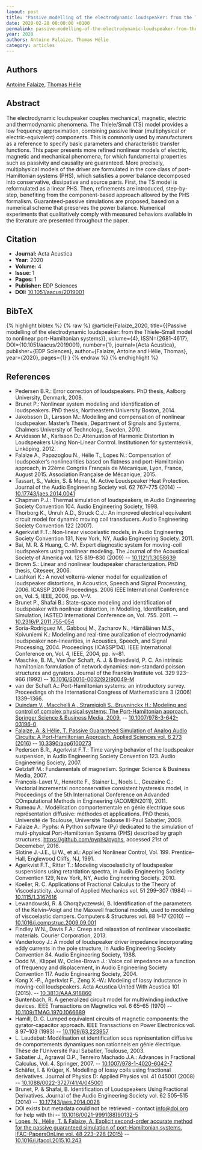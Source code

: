 ```yaml
---
layout: post
title: "Passive modelling of the electrodynamic loudspeaker: from the Thiele–Small model to nonlinear port-Hamiltonian systems"
date: 2020-02-28 00:00:00 +0100
permalink: passive-modelling-of-the-electrodynamic-loudspeaker-from-the-thiele-small-model-to-nonlinear-port-hamiltonian-systems
year: 2020
authors: Antoine Falaize, Thomas Hélie
category: articles
---
```

 
## Authors
[Antoine Falaize](authors/antoine_falaize), [Thomas Hélie](authors/thomas_helie)
 
## Abstract
The electrodynamic loudspeaker couples mechanical, magnetic, electric and thermodynamic phenomena. The Thiele/Small (TS) model provides a low frequency approximation, combining passive linear (multiphysical or electric-equivalent) components. This is commonly used by manufacturers as a reference to specify basic parameters and characteristic transfer functions. This paper presents more refined nonlinear models of electric, magnetic and mechanical phenomena, for which fundamental properties such as passivity and causality are guaranteed. More precisely, multiphysical models of the driver are formulated in the core class of port-Hamiltonian systems (PHS), which satisfies a power balance decomposed into conservative, dissipative and source parts. First, the TS model is reformulated as a linear PHS. Then, refinements are introduced, step-by-step, benefiting from the component-based approach allowed by the PHS formalism. Guaranteed-passive simulations are proposed, based on a numerical scheme that preserves the power balance. Numerical experiments that qualitatively comply with measured behaviors available in the literature are presented throughout the paper.
 
## Citation
- **Journal:** Acta Acustica
- **Year:** 2020
- **Volume:** 4
- **Issue:** 1
- **Pages:** 1
- **Publisher:** EDP Sciences
- **DOI:** [10.1051/aacus/2019001](https://doi.org/10.1051/aacus/2019001)
 
## BibTeX
{% highlight bibtex %}
{% raw %}
@article{Falaize_2020,
  title={{Passive modelling of the electrodynamic loudspeaker: from the Thiele–Small model to nonlinear port-Hamiltonian systems}},
  volume={4},
  ISSN={2681-4617},
  DOI={10.1051/aacus/2019001},
  number={1},
  journal={Acta Acustica},
  publisher={EDP Sciences},
  author={Falaize, Antoine and Hélie, Thomas},
  year={2020},
  pages={1}
}
{% endraw %}
{% endhighlight %}
 
## References
- Pedersen B.R.: Error correction of loudspeakers. PhD thesis, Aalborg University, Denmark, 2008.
- Brunet P.: Nonlinear system modeling and identification of loudspeakers. PhD thesis, Northeastern University Boston, 2014.
- Jakobsson D., Larsson M.: Modelling and compensation of nonlinear loudspeaker. Master’s Thesis, Department of Signals and Systems, Chalmers University of Technology, Sweden, 2010.
- Arvidsson M., Karlsson D.: Attenuation of Harmonic Distortion in Loudspeakers Using Non-Linear Control. Institutionen för systemteknik, Linköping, 2012.
- Falaize A., Papazoglou N., Hélie T., Lopes N.: Compensation of loudspeaker’s nonlinearities based on flatness and port-Hamiltonian approach, in 22ème Congrès Français de Mécanique, Lyon, France, August 2015. Association Française de Mécanique, 2015.
- Tassart, S., Valcin, S. & Menu, M. Active Loudspeaker Heat Protection. Journal of the Audio Engineering Society vol. 62 767–775 (2014) -- [10.17743/jaes.2014.0041](https://doi.org/10.17743/jaes.2014.0041)
- Chapman P.J.: Thermal simulation of loudspeakers, in Audio Engineering Society Convention 104. Audio Engineering Society, 1998.
- Thorborg K., Unruh A.D., Struck C.J.: An improved electrical equivalent circuit model for dynamic moving coil transducers. Audio Engineering Society Convention 122 (2007).
- Agerkvist F.T.: Non-linear viscoelastic models, in Audio Engineering Society Convention 131, New York, NY, Audio Engineering Society. 2011.
- Bai, M. R. & Huang, C.-M. Expert diagnostic system for moving-coil loudspeakers using nonlinear modeling. The Journal of the Acoustical Society of America vol. 125 819–830 (2009) -- [10.1121/1.3058639](https://doi.org/10.1121/1.3058639)
- Brown S.: Linear and nonlinear loudspeaker characterization. PhD thesis, Citeseer, 2006.
- Lashkari K.: A novel volterra-wiener model for equalization of loudspeaker distortions, in Acoustics, Speech and Signal Processing, 2006. ICASSP 2006 Proceedings. 2006 IEEE International Conference on, Vol. 5, IEEE, 2006, pp. V–V.
- Brunet P., Shafai B.: State-space modeling and identification of loudspeaker with nonlinear distortion, in Modelling, Identification, and Simulation, IASTED International Conference on, Vol. 755. 2011. -- [10.2316/P.2011.755-054](https://doi.org/10.2316/P.2011.755-054)
- Soria-Rodríguez M., Gabbouj M., Zacharov N., Hämäläinen M.S., Koivuniemi K.: Modeling and real-time auralization of electrodynamic loudspeaker non-linearities, in Acoustics, Speech, and Signal Processing, 2004. Proceedings (ICASSP’04). IEEE International Conference on, Vol. 4, IEEE, 2004, pp. iv–81.
- Maschke, B. M., Van Der Schaft, A. J. & Breedveld, P. C. An intrinsic hamiltonian formulation of network dynamics: non-standard poisson structures and gyrators. Journal of the Franklin Institute vol. 329 923–966 (1992) -- [10.1016/S0016-0032(92)90049-M](https://doi.org/10.1016/S0016-0032(92)90049-M)
- van der Schaft A.: Port-Hamiltonian systems: an introductory survey. Proceedings oh the International Congress of Mathematicians
					3 (2006) 1339–1366.
- [Duindam V., Macchelli A., Stramigioli S., Bruyninckx H.: Modeling and control of complex physical systems: The Port-Hamiltonian approach. Springer Science & Business Media, 2009.](modeling-and-control-of-complex-physical-systems) -- [10.1007/978-3-642-03196-0](https://doi.org/10.1007/978-3-642-03196-0)
- [Falaize, A. & Hélie, T. Passive Guaranteed Simulation of Analog Audio Circuits: A Port-Hamiltonian Approach. Applied Sciences vol. 6 273 (2016)](passive-guaranteed-simulation-of-analog-audio-circuits-a-port-hamiltonian-approach) -- [10.3390/app6100273](https://doi.org/10.3390/app6100273)
- Pedersen B.R., Agerkvist F.T.: Time varying behavior of the loudspeaker suspension, in Audio Engineering Society Convention 123. Audio Engineering Society, 2007.
- Getzlaff M.: Fundamentals of magnetism. Springer Science & Business Media, 2007.
- François-Lavet V., Henrotte F., Stainer L., Noels L., Geuzaine C.: Vectorial incremental nonconservative consistent hysteresis model, in Proceedings of the 5th International Conference on Advanded COmputational Methods in Engineering (ACOMEN2011), 2011.
- Rumeau A.: Modélisation comportementale en génie électrique sous représentation diffusive: méthodes et applications. PhD thesis, Université de Toulouse, Université Toulouse III-Paul Sabatier, 2009.
- Falaize A.: Pyphs: A Python software (Py) dedicated to the simulation of multi-physical Port-Hamiltonian Systems (PHS) described by graph structures. 
						https://github.com/pyphs/pyphs, accessed 21st of Decemeber, 2016.
- Slotine J.-J.E., Li W., et al.: Applied Nonlinear Control, Vol. 199. Prentice-Hall, Englewood Cliffs, NJ, 1991.
- Agerkvist F.T., Ritter T.: Modeling viscoelasticity of loudspeaker suspensions using retardation spectra, in Audio Engineering Society Convention 129, New York, NY, Audio Engineering Society. 2010.
- Koeller, R. C. Applications of Fractional Calculus to the Theory of Viscoelasticity. Journal of Applied Mechanics vol. 51 299–307 (1984) -- [10.1115/1.3167616](https://doi.org/10.1115/1.3167616)
- Lewandowski, R. & Chorążyczewski, B. Identification of the parameters of the Kelvin–Voigt and the Maxwell fractional models, used to modeling of viscoelastic dampers. Computers &amp; Structures vol. 88 1–17 (2010) -- [10.1016/j.compstruc.2009.09.001](https://doi.org/10.1016/j.compstruc.2009.09.001)
- Findley W.N., Davis F.A.: Creep and relaxation of nonlinear viscoelastic materials. Courier Corporation, 2013.
- Vanderkooy J.: A model of loudspeaker driver impedance incorporating eddy currents in the pole structure, in Audio Engineering Society Convention 84. Audio Engineering Society, 1988.
- Dodd M., Klippel W., Oclee-Brown J.: Voice coil impedance as a function of frequency and displacement, in Audio Engineering Society Convention 117. Audio Engineering Society, 2004.
- Kong X.-P., Agerkvist F., Zeng X.-W.: Modeling of lossy inductance in moving-coil loudspeakers. Acta Acustica United With Acustica 101 (2015). -- [10.3813/AAA.918860](https://doi.org/10.3813/AAA.918860)
- Buntenbach, R. A generalized circuit model for multiwinding inductive devices. IEEE Transactions on Magnetics vol. 6 65–65 (1970) -- [10.1109/TMAG.1970.1066689](https://doi.org/10.1109/TMAG.1970.1066689)
- Hamill, D. C. Lumped equivalent circuits of magnetic components: the gyrator-capacitor approach. IEEE Transactions on Power Electronics vol. 8 97–103 (1993) -- [10.1109/63.223957](https://doi.org/10.1109/63.223957)
- L. Laudebat: Modélisation et identification sous représentation diffusive de comportements dynamiques non rationnels en génie électrique. Thèse de l’Université Paul Sabatier, Toulouse, 2003.
- Sabatier J., Agrawal O.P., Tenreiro Machado J.A.: Advances in Fractional Calculus, Vol. 4. Springer, 2007. -- [10.1007/978-1-4020-6042-7](https://doi.org/10.1007/978-1-4020-6042-7)
- Schäfer, I. & Krüger, K. Modelling of lossy coils using fractional derivatives. Journal of Physics D: Applied Physics vol. 41 045001 (2008) -- [10.1088/0022-3727/41/4/045001](https://doi.org/10.1088/0022-3727/41/4/045001)
- Brunet, P. & Shafai, B. Identification of Loudspeakers Using Fractional Derivatives. Journal of the Audio Engineering Society vol. 62 505–515 (2014) -- [10.17743/jaes.2014.0028](https://doi.org/10.17743/jaes.2014.0028)
- DOI exists but metadata could not be retrieved - contact info@doi.org for help with thi -- [10.1016/0021-9991(88)90132-5](https://doi.org/10.1016/0021-9991(88)90132-5)
- [Lopes, N., Hélie, T. & Falaize, A. Explicit second-order accurate method for the passive guaranteed simulation of port-Hamiltonian systems. IFAC-PapersOnLine vol. 48 223–228 (2015)](explicit-second-order-accurate-method-for-the-passive-guaranteed-simulation-of-port-hamiltonian-systems) -- [10.1016/j.ifacol.2015.10.243](https://doi.org/10.1016/j.ifacol.2015.10.243)

